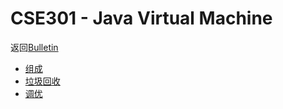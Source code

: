 # CSE301 - Java Virtual Machine

返回[Bulletin](./bulletin.md)

- [组成](./CSE3011.md)
- [垃圾回收](./CSE3012.md)
- [调优](./CSE3013.md)

